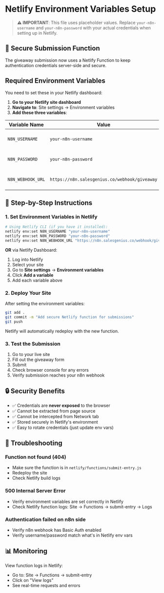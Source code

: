 # Netlify Environment Variables Setup

> **⚠️ IMPORTANT**: This file uses placeholder values. Replace `your-n8n-username` and `your-n8n-password` with your actual credentials when setting up in Netlify.

## 🔐 Secure Submission Function

The giveaway submission now uses a Netlify Function to keep authentication credentials server-side and secure.

## Required Environment Variables

You need to set these in your Netlify dashboard:

1. **Go to your Netlify site dashboard**
2. **Navigate to**: Site settings → Environment variables
3. **Add these three variables**:

| Variable Name | Value | Description |
|--------------|-------|-------------|
| `N8N_USERNAME` | `your-n8n-username` | Username for n8n Basic Auth |
| `N8N_PASSWORD` | `your-n8n-password` | Password for n8n Basic Auth |
| `N8N_WEBHOOK_URL` | `https://n8n.salesgenius.co/webhook/giveaway` | n8n webhook endpoint |

## 📝 Step-by-Step Instructions

### 1. Set Environment Variables in Netlify

```bash
# Using Netlify CLI (if you have it installed):
netlify env:set N8N_USERNAME "your-n8n-username"
netlify env:set N8N_PASSWORD "your-n8n-password"
netlify env:set N8N_WEBHOOK_URL "https://n8n.salesgenius.co/webhook/giveaway"
```

**OR** via Netlify Dashboard:
1. Log into Netlify
2. Select your site
3. Go to **Site settings** → **Environment variables**
4. Click **Add a variable**
5. Add each variable above

### 2. Deploy Your Site

After setting the environment variables:
```bash
git add .
git commit -m "Add secure Netlify function for submissions"
git push
```

Netlify will automatically redeploy with the new function.

### 3. Test the Submission

1. Go to your live site
2. Fill out the giveaway form
3. Submit
4. Check browser console for any errors
5. Verify submission reaches your n8n webhook

## 🔒 Security Benefits

- ✅ Credentials are **never exposed** to the browser
- ✅ Cannot be extracted from page source
- ✅ Cannot be intercepted from Network tab
- ✅ Stored securely in Netlify's environment
- ✅ Easy to rotate credentials (just update env vars)

## 🐛 Troubleshooting

### Function not found (404)
- Make sure the function is in `netlify/functions/submit-entry.js`
- Redeploy the site
- Check Netlify build logs

### 500 Internal Server Error
- Verify environment variables are set correctly in Netlify
- Check Netlify function logs: Site → Functions → submit-entry → Logs

### Authentication failed on n8n side
- Verify n8n webhook has Basic Auth enabled
- Verify username/password match what's in Netlify env vars

## 📊 Monitoring

View function logs in Netlify:
- Go to: Site → Functions → submit-entry
- Click on "View logs"
- See real-time requests and errors

